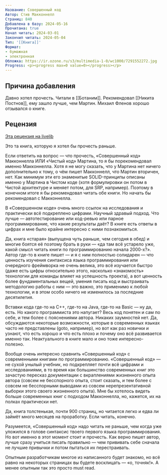 ```yaml
---
Название: Совершенный код
Автор: Стив Макконнелл
Страниц: 840
Добавлена в базу: 2024-05-16
Прочитана: true
Начал читать: 2024-03-01
Закончил читать: 2024-05-04
Тип: '[[Книга]]'
Формат:
- бумажная
- электронная
Обложка: https://ir.ozone.ru/s3/multimedia-1-0/wc1000/7291552272.jpg
Progress: <p><progress max=0 value=0></progress></p>
---
```

## Причина добавления

Давно хотел прочесть. Читали в [[Ботаним]]. Рекомендовал [[Никита Постнов]], ему зашло лучше, чем Мартин. Михаил Фленов хорошо отзывался о книге.

## Рецензия

[Эта рецензия на livelib](https://www.livelib.ru/reader/alexey-goloburdin/reviews)

Это та книга, которую я хотел бы прочесть раньше.

Если ответить на вопрос — что прочесть, «Совершенный код» Макконнелла ИЛИ «Чистый код» Мартина, то я бы порекомендовал именно Макконнелла. Хотя я не могу сказать, что у Мартина нет ничего дополнительно к тому, о чём пишет Макконнелл, что Мартин вторичен, нет. Как минимум эти его знаменитые SOLID-принципы описаны именно у Мартина в Чистом коде (хотя формулировки он потом в Чистой архитектуре и меняет потом, для SRP, например). Поэтому в конечном итоге я бы рекомендовал читать обе книги. Но начать бы рекомендовал с Макконнелла.

В «Совершенном коде» очень много ссылок на исследования и практически всё подкреплено цифрами. Научный здравый подход. Что лучше — автотестирование или код-ревью или парное программирование, что какие результаты даёт? В книге есть ответы в цифрах и мне было крайне интересно с ними познакомиться.

Да, книга «старая» (выпущена чуть раньше, чем сегодня в обед) и многие боятся её поэтому брать в руки — «да там всё устарело уже, какой смысл читать книги по программированию начала 2000-х?». Автор где-то в книге пишет — и я с ним полностью солидарен — что ценность изучения синтаксиса языка программирования или очередного фреймворка не очень велика, это всё изучается быстро (даже есть цифры относительно этого, насколько «знакомость» технологии для команды влияет на успешность проекта), а вот ценность более фундаментальных вещей, умения писать код и выстраивать методологию работы с ним — это важно, это применимо к любой технологии, и в этом особо ничего не изменилось за последние десятилетия.

Вставки кода где-то на C++, где-то на Java, где-то на Basic — ну да, есть. Но какого программиста это напугает? Весь код понятен и сам по себе, и тем более с пояснениями автора. Никаких заумностей нет. Да, обсуждаются некоторые возможности, которые в современных языках часто не представлены (goto, например), но вот как раз новички и узнают, что есть хорошо и что есть плохо и почему оно всё развивается именно так. Неактуального в книге мало и оно тоже интересно-полезно.

Вообще очень интересно сравнить «Совершенный код» с современными книгами по программированию. «Совершенный код» — не сухой унылый учебник, но подкрепляет почти всё цифрами и исследованиями, в то время как большинство современных книг это зачастую пересказ документации с вкраплениями жизненного опыта автора (совсем не бесспорного опыта, стоит сказать, и тем более с совсем не бесспорными выводами из совсем нерепрезентативной выборки этого своего жизненного опыта). Мне бы хотелось видеть больше современных книг с подходом Макконнелла, но, кажется, их на полках практически нет.

Да, книга толстенькая, почти 900 страниц, но читается легко и едва ли займёт много месяцев на проработку. Если читать, конечно.

Разумеется, «Совершенный код» надо читать не раньше, чем когда уже уложился в голове синтаксис твоего первого языка программирования. Но вот именно в этот момент стоит и прочесть. Как верно пишет автор, лучше сразу учиться писать правильно — чем прививать себе сначала не лучшие привычки и потом пытаться их перестраивать.

Опытным разработчикам многое из написанного будет знакомо, но всё равно на некоторых страницах вы будете восклицать — «о, точняк!». А менее опытным так это просто must read.